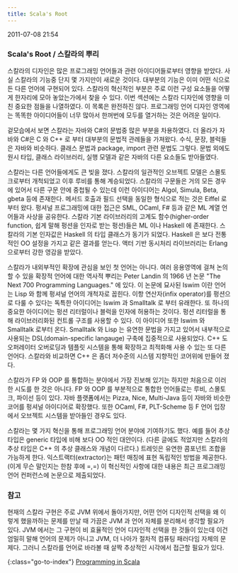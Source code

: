 ```yaml
---
title: Scala's Root
---
```


2011-07-08 21:54


### Scala's Root / 스칼라의 뿌리

스칼라의 디자인은 많은 프로그래밍 언어들과 관련 아이디어들로부터 영향을 받았다.
사실 스칼라의 기능중 단지 몇 가지만이 새로운 것이다.
대부분의 기능은 이미 어떤 식으로든 다른 언어에 구현되어 있다.
스칼라의 혁신적인 부분은 주로 이런 구성 요소들을 어떻게 한자리에 모아 놓았는가에서 찾을 수 있다.
이번 섹션에는 스칼라 디자인에 영향을 미친 중요한 점들을 나열하였다.
이 목록은 완전하진 않다.
프로그래밍 언어 디자인 영역에는 똑똑한 아이디어들이 너무 많아서 한꺼번에 모두를 열거하는 것은 어려운 일이다.

겉모습에서 보면 스칼라는 자바와 C#의 문법중 많은 부분을 차용하였다.
더 올라가 자바와 C#은 C 와 C++ 로 부터 대부분의 문법적 관례들을 가져왔다.
수식, 문장, 블럭들은 자바와 비슷하다. 클래스 문법과 package, import 관련 문법도 그렇다.
문법 외에도 원시 타입, 클래스 라이브러리, 실행 모델과 같은 자바의 다른 요소들도 받아들였다.

스칼라는 다른 언어들에게도 큰 빚을 졌다.
스칼라의 일관적인 오브젝트 모델은 스몰토크로부터 개척되었고 이후 루비를 통해 계승되었다.
스칼라의 구문들은 거의 모든 경우에 있어서 다른 구문 안에 중첩될 수 있는데 이런 아이디어는 Algol, Simula, Beta, gbeta 등에 존재한다.
메서드 호출과 필드 선택을 동일한 형식으로 적는 것은 Eiffel 로 부터 왔다.
펑셔널 프로그래밍에 대한 접근은 SML, OCaml, F# 등과 같은 ML 계열 언어들과 사상을 공유한다.
스칼라 기본 라이브러리의 고계도 함수(higher-order function, 쉽게 말해 펑션을 인자로 받는 펑션)들은 ML 이나 Haskell 에 존재한다.
스칼라의 기본 인자값은 Haskell 의 타입 클래스가 동기가 되었다.
Haskell 은 보다 전통적인 OO 설정을 가지고 같은 결과를 얻는다.
액터 기반 동시처리 라이브러리는 Erlang 으로부터 강한 영감을 받았다.

스칼라가 내외부적인 확장에 관심을 보인 첫 언어는 아니다.
여러 응용영역에 걸쳐 논의 할 수 있을 확장적 언어에 대한 역사적 뿌리는 Peter Landin 의 1966 년 논문 "The Next 700 Programming Languages." 에 있다.
이 논문에 묘사된 Iswim 이란 언어는 Lisp 와 함께 펑셔널 언어의 개척자로 꼽힌다.
이항 연산자(infix operator)를  펑션으로 다룰 수 있다는 독특한 아이디어는 Iswim 과 Smalltalk 로 부터 유래한다.
또 하나의 중요한 아이디어는 펑션 리터럴이나 블럭을 인자에 허용하는 것이다.
펑션 리터럴을 통해 라이브러리화된 컨트롤 구조를 사용할 수 있다.
이 아이디어 또한 Iswim 와 Smalltalk 로부터 온다.
Smalltalk 와 Lisp 는 유연한 문법을 가지고 있어서 내부적으로 사용되는 DSL(domain-specific langauge) 구축에 집중적으로 사용되었다.
C++ 도 오퍼레이터 오버로딩과 템플릿 시스템을 통해 확장하고 최적화해 사용 수 있는 또 다른 언어다.
스칼라와 비교하면 C++ 은 좀더 저수준의 시스템 지향적인 코어위에 만들어 졌다.

스칼라가 FP 와 OOP 를 통합하는 분야에서 가장 진보해 있기는 하지만 처음으로 이러한 시도를 한 것은 아니다.
FP 와 OOP 를 부분적으로 통합한 언어들로는 루비, 스몰토크, 파이선 등이 있다.
자바 플랫폼에서는 Pizza, Nice, Multi-Java 등이 자바와 비슷한 코어를 펑셔널 아이디어로 확장했다.
또한 OCaml, F#, PLT-Scheme 등 F 언어 입장에서 오브젝트 시스템을 받아들인 경우도 있다.

스칼라는 몇 가지 혁신을 통해 프로그래밍 언어 분야에 기여하기도 했다.
예를 들어 추상 타입은 generic 타입에 비해 보다 OO 적인 대안이다.
(다른 글에도 적었지만 스칼라의 추상 타입은 C++ 의 추상 클래스와 개념이 다르다.)
트레잇은 유연한 콤포넌트 조합을 가능하게 한다.
익스트랙터(extractor)는 패턴 매칭에 표현 독립적인 방법을 제공한다. (이게 무슨 말인지는 한참 후에 =,=)
이 혁신적인 사항에 대한 내용은 최근 프로그래밍 언어 컨퍼런스에 논문으로 제출되었다.

### 참고

현재의 스칼라 구현은 주로 JVM 위에서 돌아가지만,
어떤 언어 디자인적 선택을 왜 이렇게 했을까하는 문제를 만날 때 가끔은 JVM 과 언어 자체를 분리해서 생각할 필요가 있다.
JVM 에서는 그 구현이 비 효율적인 언어 디자인적 선택을 한 것들이 있는데
이건 엄밀히 말해 언어의 문제가 아니고 JVM, 더 나아가 절차적 컴퓨팅 패러다임 자체의 문제다.
그러니 스칼라를 언어로 바라볼 때 살짝 추상적인 시각에서 접근할 필요가 있다.


{:class="go-to-index"}
[Programming in Scala](index)
